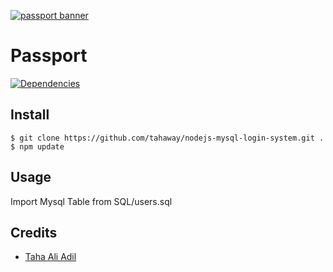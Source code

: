 [![passport banner](http://i.imgur.com/YCkk8t5.png)](https://github.com/tahaway/nodejs-mysql-login-system)

# Passport

[![Dependencies](https://david-dm.org/jaredhanson/passport.svg)](http://bookshelfjs.org/)

## Install

    $ git clone https://github.com/tahaway/nodejs-mysql-login-system.git .
    $ npm update


## Usage

  Import Mysql Table from SQL/users.sql

## Credits

  - [Taha Ali Adil ](https://www.facebook.com/taha.ali.adil)

